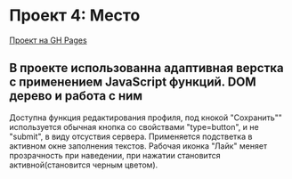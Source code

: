 # Проект 4: Место
[Проект на GH Pages](https://exmi.github.io/mesto/)

## В проекте использованна адаптивная верстка с применением JavaScript функций. DOM дерево и работа с ним

Доступна функция редактирования профиля, под кнокой "Сохранить"" используется обычная кнопка со свойствами "type=button", и не "submit", в виду отсуствия сервера.
Применяется подстветка в активном окне заполнения текстов.
Рабочая иконка "Лайк" меняет прозрачность при наведении, при нажатии становится активной(становится черным цветом).



